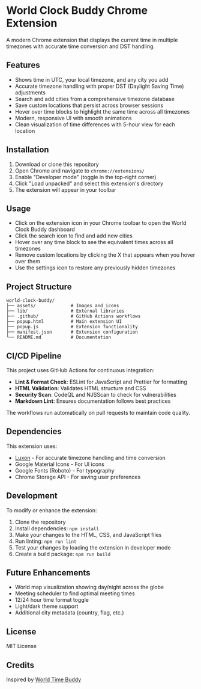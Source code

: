 # World Clock Buddy Chrome Extension

A modern Chrome extension that displays the current time in multiple timezones with accurate time conversion and DST handling.

## Features

- Shows time in UTC, your local timezone, and any city you add
- Accurate timezone handling with proper DST (Daylight Saving Time) adjustments
- Search and add cities from a comprehensive timezone database
- Save custom locations that persist across browser sessions
- Hover over time blocks to highlight the same time across all timezones
- Modern, responsive UI with smooth animations
- Clean visualization of time differences with 5-hour view for each location

## Installation

1. Download or clone this repository
2. Open Chrome and navigate to `chrome://extensions/`
3. Enable "Developer mode" (toggle in the top-right corner)
4. Click "Load unpacked" and select this extension's directory
5. The extension will appear in your toolbar

## Usage

- Click on the extension icon in your Chrome toolbar to open the World Clock Buddy dashboard
- Click the search icon to find and add new cities
- Hover over any time block to see the equivalent times across all timezones
- Remove custom locations by clicking the X that appears when you hover over them
- Use the settings icon to restore any previously hidden timezones

## Project Structure

```
world-clock-buddy/
├── assets/             # Images and icons
├── lib/                # External libraries
├── .github/            # GitHub Actions workflows
├── popup.html          # Main extension UI
├── popup.js            # Extension functionality
├── manifest.json       # Extension configuration
└── README.md           # Documentation
```

## CI/CD Pipeline

This project uses GitHub Actions for continuous integration:

- **Lint & Format Check**: ESLint for JavaScript and Prettier for formatting
- **HTML Validation**: Validates HTML structure and CSS
- **Security Scan**: CodeQL and NJSScan to check for vulnerabilities
- **Markdown Lint**: Ensures documentation follows best practices

The workflows run automatically on pull requests to maintain code quality.

## Dependencies

This extension uses:
- [Luxon](https://moment.github.io/luxon/) - For accurate timezone handling and time conversion
- Google Material Icons - For UI icons
- Google Fonts (Roboto) - For typography
- Chrome Storage API - For saving user preferences

## Development

To modify or enhance the extension:

1. Clone the repository
2. Install dependencies: `npm install`
3. Make your changes to the HTML, CSS, and JavaScript files
4. Run linting: `npm run lint`
5. Test your changes by loading the extension in developer mode
6. Create a build package: `npm run build`

## Future Enhancements

- World map visualization showing day/night across the globe
- Meeting scheduler to find optimal meeting times
- 12/24 hour time format toggle
- Light/dark theme support
- Additional city metadata (country, flag, etc.)

## License

MIT License

## Credits

Inspired by [World Time Buddy](https://www.worldtimebuddy.com/) 
